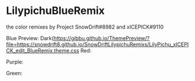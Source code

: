 # LilypichuBlueRemix
the color remixes by Project SnowDrift#8982 and xICEPICK#9110

Blue Preview: Dark(https://gibbu.github.io/ThemePreview/?file=https://snowdrift8.github.io/SnowDriftLilypichuRemixs/LilyPichu_xICEPICK_edit_BlueRemix.theme.css
Red: 

Purple: 

Green: 
